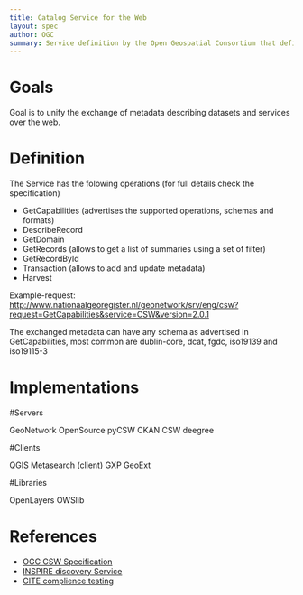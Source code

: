 ```yaml
---
title: Catalog Service for the Web
layout: spec
author: OGC
summary: Service definition by the Open Geospatial Consortium that defines exchange of metadata describing datasets
---
```


Goals
=====

Goal is to unify the exchange of metadata describing datasets and services over the web.

Definition
==========

The Service has the folowing operations (for full details check the specification)

* GetCapabilities (advertises the supported operations, schemas and formats)
* DescribeRecord
* GetDomain
* GetRecords (allows to get a list of summaries using a set of filter)
* GetRecordById
* Transaction (allows to add and update metadata)
* Harvest

Example-request: http://www.nationaalgeoregister.nl/geonetwork/srv/eng/csw?request=GetCapabilities&service=CSW&version=2.0.1

The exchanged metadata can have any schema as advertised in GetCapabilities, most common are dublin-core, dcat, fgdc, iso19139 and iso19115-3

Implementations
===============

#Servers

GeoNetwork OpenSource
pyCSW
CKAN CSW
deegree

#Clients

QGIS Metasearch (client)
GXP GeoExt

#Libraries

OpenLayers
OWSlib

References
==========

-   [OGC CSW Specification](http://www.opengeospatial.org/standards/csw)
-   [INSPIRE discovery Service](http://inspire.ec.europa.eu/documents/Network_Services/Technical%20Guidance%20Discovery%20Services%20v2.0.pdf)
-	[CITE complience testing](https://github.com/opengeospatial/teamengine)


